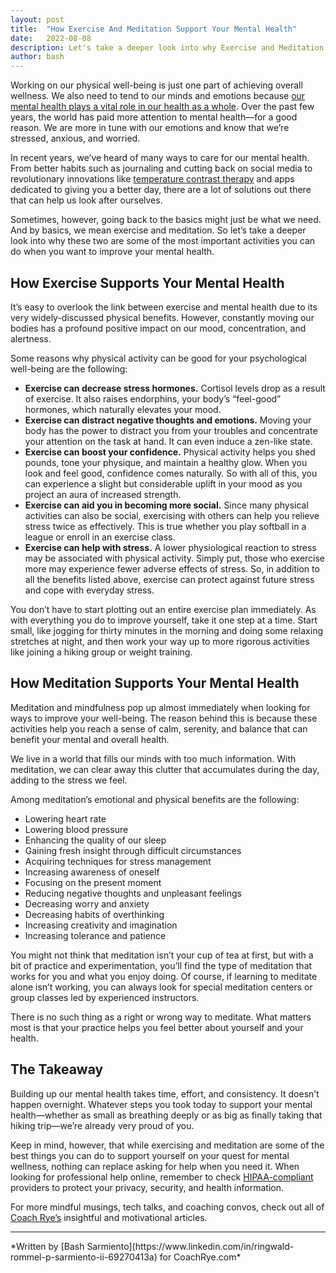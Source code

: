 ```yaml
---
layout: post
title:  "How Exercise And Meditation Support Your Mental Health"
date:   2022-08-08
description: Let's take a deeper look into why Exercise and Meditation are some of the most important activities you can do to improve your mental health
author: bash
---
```

Working on our physical well-being is just one part of achieving overall wellness. We also need to tend to our minds and emotions because [our mental health plays a vital role in our health as a whole](/blog/our-mental-health-plays-a-vital-role-in-our-health-as-a-whole/). Over the past few years, the world has paid more attention to mental health—for a good reason. We are more in tune with our emotions and know that we’re stressed, anxious, and worried.

In recent years, we’ve heard of many ways to care for our mental health. From better habits such as journaling and cutting back on social media to revolutionary innovations like [temperature contrast therapy](https://higherdose.com/blogs/news/how-plunging-into-frigid-water-can-improve-mental-health) and apps dedicated to giving you a better day, there are a lot of solutions out there that can help us look after ourselves. 

Sometimes, however, going back to the basics might just be what we need. And by basics, we mean exercise and meditation. So let’s take a deeper look into why these two are some of the most important activities you can do when you want to improve your mental health. 

## How Exercise Supports Your Mental Health  

It’s easy to overlook the link between exercise and mental health due to its very widely-discussed physical benefits. However, constantly moving our bodies has a profound positive impact on our mood, concentration, and alertness. 

Some reasons why physical activity can be good for your psychological well-being are the following: 

- **Exercise can decrease stress hormones.** Cortisol levels drop as a result of exercise. It also raises endorphins, your body’s “feel-good” hormones, which naturally elevates your mood.
- **Exercise can distract negative thoughts and emotions.** Moving your body has the power to distract you from your troubles and concentrate your attention on the task at hand. It can even induce a zen-like state.
- **Exercise can boost your confidence.** Physical activity helps you shed pounds, tone your physique, and maintain a healthy glow. When you look and feel good, confidence comes naturally. So with all of this, you can experience a slight but considerable uplift in your mood as you project an aura of increased strength. 
- **Exercise can aid you in becoming more social.** Since many physical activities can also be social, exercising with others can help you relieve stress twice as effectively. This is true whether you play softball in a league or enroll in an exercise class.
- **Exercise can help with stress.** A lower physiological reaction to stress may be associated with physical activity. Simply put, those who exercise more may experience fewer adverse effects of stress. So, in addition to all the benefits listed above, exercise can protect against future stress and cope with everyday stress.

You don’t have to start plotting out an entire exercise plan immediately. As with everything you do to improve yourself, take it one step at a time. Start small, like jogging for thirty minutes in the morning and doing some relaxing stretches at night, and then work your way up to more rigorous activities like joining a hiking group or weight training. 

## How Meditation Supports Your Mental Health 

Meditation and mindfulness pop up almost immediately when looking for ways to improve your well-being. The reason behind this is because these activities help you reach a sense of calm, serenity, and balance that can benefit your mental and overall health. 

We live in a world that fills our minds with too much information. With meditation, we can clear away this clutter that accumulates during the day, adding to the stress we feel.

Among meditation’s emotional and physical benefits are the following:

- Lowering heart rate 
- Lowering blood pressure
- Enhancing the quality of our sleep
- Gaining fresh insight through difficult circumstances
- Acquiring techniques for stress management
- Increasing awareness of oneself
- Focusing on the present moment 
- Reducing negative thoughts and unpleasant feelings
- Decreasing worry and anxiety 
- Decreasing habits of overthinking 
- Increasing creativity and imagination
- Increasing tolerance and patience

You might not think that meditation isn’t your cup of tea at first, but with a bit of practice and experimentation, you’ll find the type of meditation that works for you and what you enjoy doing. Of course, if learning to meditate alone isn’t working, you can always look for special meditation centers or group classes led by experienced instructors. 

There is no such thing as a right or wrong way to meditate. What matters most is that your practice helps you feel better about yourself and your health. 

## The Takeaway 

Building up our mental health takes time, effort, and consistency. It doesn’t happen overnight. Whatever steps you took today to support your mental health—whether as small as breathing deeply or as big as finally taking that hiking trip—we’re already very proud of you. 

Keep in mind, however, that while exercising and meditation are some of the best things you can do to support yourself on your quest for mental wellness, nothing can replace asking for help when you need it. When looking for professional help online, remember to check [HIPAA-compliant](https://nightfall.ai/hipaa-compliance-checklist-a-quick-guide) providers to protect your privacy, security, and health information. 

For more mindful musings, tech talks, and coaching convos, check out all of [Coach Rye’s](https://www.coachrye.com/) insightful and motivational articles.
<hr>
*Written by [Bash Sarmiento](https://www.linkedin.com/in/ringwald-rommel-p-sarmiento-ii-69270413a) for CoachRye.com*